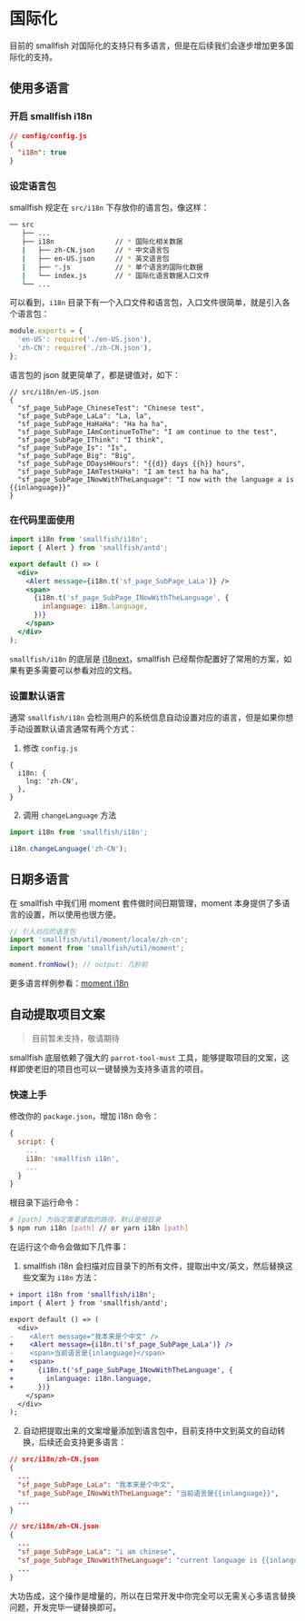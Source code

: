 # 国际化

目前的 smallfish 对国际化的支持只有多语言，但是在后续我们会逐步增加更多国际化的支持。

## 使用多语言

### 开启 smallfish i18n

```json
// config/config.js
{
  "i18n": true
}
```

### 设定语言包

smallfish 规定在 `src/i18n` 下存放你的语言包，像这样：

```bash
── src
   ├── ...
   ├── i18n               // * 国际化相关数据
   |   ├── zh-CN.json     // * 中文语言包
   |   ├── en-US.json     // * 英文语言包
   |   ├── *.js           // * 单个语言的国际化数据
   |   └── index.js       // * 国际化语言数据入口文件
   └── ...
```

可以看到，`i18n` 目录下有一个入口文件和语言包，入口文件很简单，就是引入各个语言包：

```js
module.exports = {
  'en-US': require('./en-US.json'),
  'zh-CN': require('./zh-CN.json'),
};
```

语言包的 json 就更简单了，都是键值对，如下：

```
// src/i18n/en-US.json
{
  "sf_page_SubPage_ChineseTest": "Chinese test",
  "sf_page_SubPage_LaLa": "La, la",
  "sf_page_SubPage_HaHaHa": "Ha ha ha",
  "sf_page_SubPage_IAmContinueToThe": "I am continue to the test",
  "sf_page_SubPage_IThink": "I think",
  "sf_page_SubPage_Is": "Is",
  "sf_page_SubPage_Big": "Big",
  "sf_page_SubPage_DDaysHHours": "{{d}} days {{h}} hours",
  "sf_page_SubPage_IAmTestHaHa": "I am test ha ha ha",
  "sf_page_SubPage_INowWithTheLanguage": "I now with the language a is {{inlanguage}}"
}
```

### 在代码里面使用

```jsx
import i18n from 'smallfish/i18n';
import { Alert } from 'smallfish/antd';

export default () => (
  <div>
    <Alert message={i18n.t('sf_page_SubPage_LaLa')} />
    <span>
      {i18n.t('sf_page_SubPage_INowWithTheLanguage', {
        inlanguage: i18n.language,
      })}
    </span>
  </div>
);
```

`smallfish/i18n` 的底层是 [i18next](https://www.i18next.com/overview/getting-started)，smallfish 已经帮你配置好了常用的方案，如果有更多需要可以参看对应的文档。

### 设置默认语言

通常 `smallfish/i18n` 会检测用户的系统信息自动设置对应的语言，但是如果你想手动设置默认语言通常有两个方式：

1. 修改 `config.js`

```
{
  i18n: {
    lng: 'zh-CN',
  },
}
```

2. 调用 `changeLanguage` 方法

```js
import i18n from 'smallfish/i18n';

i18n.changeLanguage('zh-CN');
```

## 日期多语言

在 smallfish 中我们用 moment 套件做时间日期管理，moment 本身提供了多语言的设置，所以使用也很方便。

```js
// 引入对应的语言包
import 'smallfish/util/moment/locale/zh-cn';
import moment from 'smallfish/util/moment';

moment.fromNow(); // output: 几秒前
```

更多语言样例参看：[moment i18n](https://momentjs.com/docs/#/i18n/)

## 自动提取项目文案

> 目前暂未支持，敬请期待

smallfish 底层依赖了强大的 `parrot-tool-must` 工具，能够提取项目的文案，这样即使老旧的项目也可以一键替换为支持多语言的项目。

### 快速上手

修改你的 `package.json`，增加 i18n 命令：

```js
{
  script: {
    ...
    i18n: 'smallfish i18n',
    ...
  }
}
```

根目录下运行命令：

```bash
# [path] 为指定需要提取的路径，默认是根目录
$ npm run i18n [path] // or yarn i18n [path]
```

在运行这个命令会做如下几件事：

1. smallfish i18n 会扫描对应目录下的所有文件，提取出中文/英文，然后替换这些文案为 `i18n` 方法：

```diff
+ import i18n from 'smallfish/i18n';
import { Alert } from 'smallfish/antd';

export default () => (
  <div>
-    <Alert message="我本来是个中文" />
+    <Alert message={i18n.t('sf_page_SubPage_LaLa')} />
-    <span>当前语言是{inlanguage}</span>
+    <span>
+      {i18n.t('sf_page_SubPage_INowWithTheLanguage', {
+        inlanguage: i18n.language,
+      })}
    </span>
  </div>
);
```

2. 自动把提取出来的文案增量添加到语言包中，目前支持中文到英文的自动转换，后续还会支持更多语言：

```json
// src/i18n/zh-CN.json
{
  ...
  "sf_page_SubPage_LaLa": "我本来是个中文",
  "sf_page_SubPage_INowWithTheLanguage": "当前语言是{{inlanguage}}",
  ...
}
```

```json
// src/i18n/zh-CN.json
{
  ...
  "sf_page_SubPage_LaLa": "i am chinese",
  "sf_page_SubPage_INowWithTheLanguage": "current language is {{inlanguage}}",
  ...
}
```

大功告成，这个操作是增量的，所以在日常开发中你完全可以无需关心多语言替换问题，开发完毕一键替换即可。
